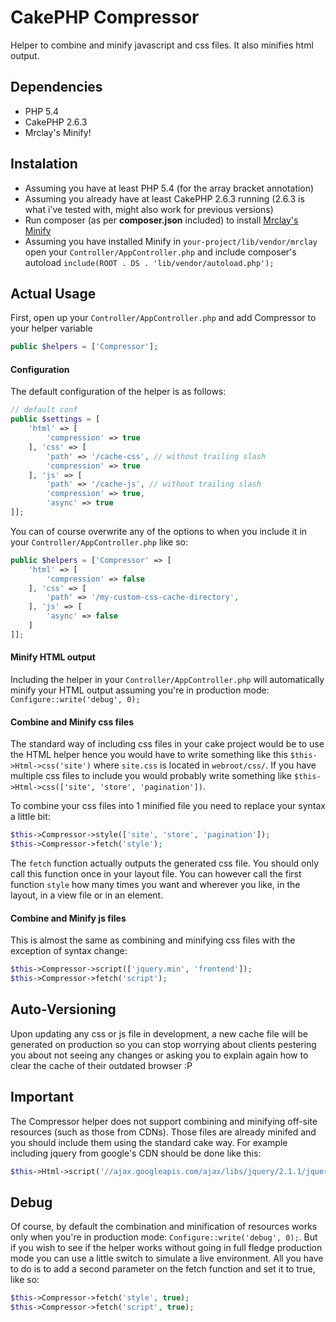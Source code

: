 # CakePHP Compressor
Helper to combine and minify javascript and css files. It also minifies html output.

## Dependencies ##
- PHP 5.4
- CakePHP 2.6.3
- Mrclay's Minify!

## Instalation ##
* Assuming you have at least PHP 5.4 (for the array bracket annotation)
* Assuming you already have at least CakePHP 2.6.3 running (2.6.3 is what i've tested with, might also work for previous versions)
* Run composer (as per **composer.json** included) to install [Mrclay's Minify](https://github.com/mrclay/minify)
* Assuming you have installed Minify in `your-project/lib/vendor/mrclay` open your `Controller/AppController.php` and include composer's autoload `include(ROOT . DS . 'lib/vendor/autoload.php');`

## Actual Usage ##
First, open up your `Controller/AppController.php` and add Compressor to your helper variable
```php
public $helpers = ['Compressor'];
```

#### Configuration ####
The default configuration of the helper is as follows:
```php
// default conf
public $settings = [
    'html' => [
        'compression' => true
    ], 'css' => [
        'path' => '/cache-css', // without trailing slash
        'compression' => true
    ], 'js' => [
        'path' => '/cache-js', // without trailing slash
        'compression' => true,
        'async' => true
]];
```
You can of course overwrite any of the options to when you include it in your `Controller/AppController.php` like so:
```php
public $helpers = ['Compressor' => [
    'html' => [
        'compression' => false
    ], 'css' => [
        'path' => '/my-custom-css-cache-directory',
    ], 'js' => [
        'async' => false
    ]
]];
```
#### Minify HTML output ####
Including the helper in your `Controller/AppController.php` will automatically minify your HTML output assuming you're in production mode: `Configure::write('debug', 0);`

#### Combine and Minify css files ####
The standard way of including css files in your cake project would be to use the HTML helper hence you would have to write something like this `$this->Html->css('site')` where `site.css` is located in `webroot/css/`. If you have multiple css files to include you would probably write something like `$this->Html->css(['site', 'store', 'pagination'])`.

To combine your css files into 1 minified file you need to replace your syntax a little bit:
```php
$this->Compressor->style(['site', 'store', 'pagination']);
$this->Compressor->fetch('style');
```
The `fetch` function actually outputs the generated css file. You should only call this function once in your layout file. You can however call the first function `style` how many times you want and wherever you like, in the layout, in a view file or in an element.

#### Combine and Minify js files ####
This is almost the same as combining and minifying css files with the exception of syntax change:
```php
$this->Compressor->script(['jquery.min', 'frontend']);
$this->Compressor->fetch('script');
```

## Auto-Versioning ##
Upon updating any css or js file in development, a new cache file will be generated on production so you can stop worrying about clients pestering you about not seeing any changes or asking you to explain again how to clear the cache of their outdated browser :P

## Important ##
The Compressor helper does not support combining and minifying off-site resources (such as those from CDNs). Those files are already minifed and you should include them using the standard cake way. For example including jquery from google's CDN should be done like this:
```php
$this->Html->script('//ajax.googleapis.com/ajax/libs/jquery/2.1.1/jquery.min.js')
```

## Debug ##
Of course, by default the combination and minification of resources works only when you're in production mode: `Configure::write('debug', 0);`. But if you wish to see if the helper works without going in full fledge production mode you can use a little switch to simulate a live environment. All you have to do is to add a second parameter on the fetch function and set it to true, like so:
```php
$this->Compressor->fetch('style', true);
$this->Compressor->fetch('script', true);
```